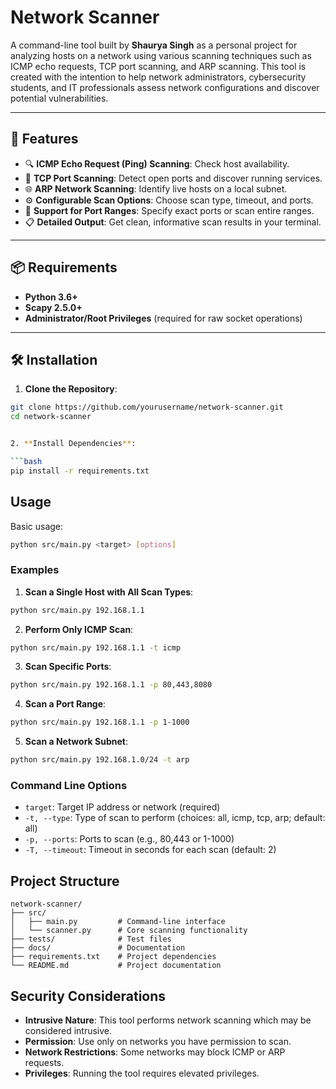 # Network Scanner

A command-line tool built by **Shaurya Singh** as a personal project for analyzing hosts on a network using various scanning techniques such as ICMP echo requests, TCP port scanning, and ARP scanning. This tool is created with the intention to help network administrators, cybersecurity students, and IT professionals assess network configurations and discover potential vulnerabilities.

---

## 🚀 Features

- 🔍 **ICMP Echo Request (Ping) Scanning**: Check host availability.
- 🔐 **TCP Port Scanning**: Detect open ports and discover running services.
- 🌐 **ARP Network Scanning**: Identify live hosts on a local subnet.
- ⚙️ **Configurable Scan Options**: Choose scan type, timeout, and ports.
- 🎯 **Support for Port Ranges**: Specify exact ports or scan entire ranges.
- 📋 **Detailed Output**: Get clean, informative scan results in your terminal.

---

## 📦 Requirements

- **Python 3.6+**
- **Scapy 2.5.0+**
- **Administrator/Root Privileges** (required for raw socket operations)

---

## 🛠️ Installation

1. **Clone the Repository**:

```bash
git clone https://github.com/yourusername/network-scanner.git
cd network-scanner


2. **Install Dependencies**:

```bash
pip install -r requirements.txt
```

## Usage

Basic usage:

```bash
python src/main.py <target> [options]
```

### Examples

1. **Scan a Single Host with All Scan Types**:

```bash
python src/main.py 192.168.1.1
```

2. **Perform Only ICMP Scan**:

```bash
python src/main.py 192.168.1.1 -t icmp
```

3. **Scan Specific Ports**:

```bash
python src/main.py 192.168.1.1 -p 80,443,8080
```

4. **Scan a Port Range**:

```bash
python src/main.py 192.168.1.1 -p 1-1000
```

5. **Scan a Network Subnet**:

```bash
python src/main.py 192.168.1.0/24 -t arp
```

### Command Line Options

-   `target`: Target IP address or network (required)
-   `-t, --type`: Type of scan to perform (choices: all, icmp, tcp, arp; default: all)
-   `-p, --ports`: Ports to scan (e.g., 80,443 or 1-1000)
-   `-T, --timeout`: Timeout in seconds for each scan (default: 2)

## Project Structure

```
network-scanner/
├── src/
│   ├── main.py         # Command-line interface
│   └── scanner.py      # Core scanning functionality
├── tests/              # Test files
├── docs/               # Documentation
├── requirements.txt    # Project dependencies
└── README.md           # Project documentation
```

## Security Considerations

-   **Intrusive Nature**: This tool performs network scanning which may be considered intrusive.
-   **Permission**: Use only on networks you have permission to scan.
-   **Network Restrictions**: Some networks may block ICMP or ARP requests.
-   **Privileges**: Running the tool requires elevated privileges.

